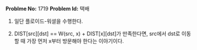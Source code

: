 **Problme No:** 1719
**Problem Id:** 택배


1. 일단 플로이드-워셜을 수행한다.


2. DIST[src][dst] == W(src, x) + DIST[x][dst]가 만족한다면, src에서 dst로 이동할 때 가장 먼저 x부터 방문해야 한다는 이야기이다.
